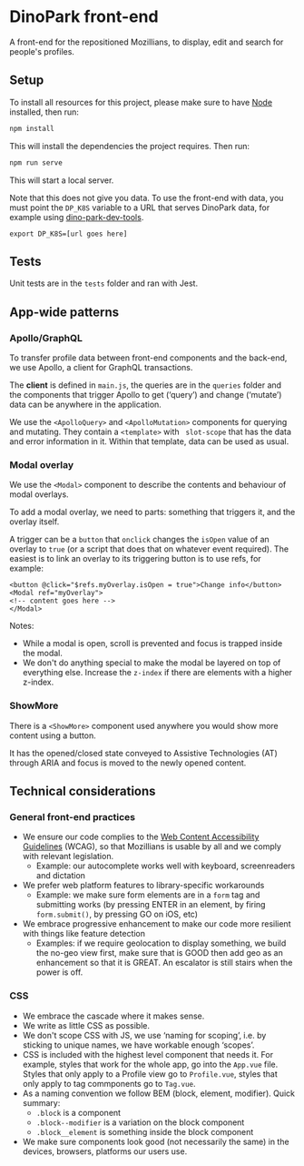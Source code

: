 # DinoPark front-end

A front-end for the repositioned Mozillians, to display, edit and search for people's profiles.

## Setup

To install all resources for this project, please make sure to have [Node](https://nodejs.org/) installed, then run:

```bash
npm install
```

This will install the dependencies the project requires. Then run:

```bash
npm run serve
```

This will start a local server.

Note that this does not give you data. To use the front-end with data, you must point the `DP_K8S` variable to a URL that serves DinoPark data, for example using [dino-park-dev-tools](https://github.com/mozilla-iam/dino-park-dev-tools).

```
export DP_K8S=[url goes here]
``` 

## Tests

Unit tests are in the `tests` folder and ran with Jest.

## App-wide patterns

### Apollo/GraphQL 

To transfer profile data between front-end components and the back-end, we use Apollo, a client for GraphQL transactions. 

The **client** is defined in `main.js`, the queries are in the `queries` folder and the components that trigger Apollo to get (‘query’) and change (‘mutate’) data can be anywhere in the application. 

We use the `<ApolloQuery>` and `<ApolloMutation>` components for querying and mutating. They contain a `<template>` with ` slot-scope` that has the data and error information in it. Within that template, data can be used as usual.

### Modal overlay

We use the `<Modal>` component to describe the contents and behaviour of modal overlays.

To add a modal overlay, we need to parts: something that triggers it, and the overlay itself.

A trigger can be a `button` that `onclick` changes the `isOpen` value of an overlay to `true` (or a script that does that on whatever event required). The easiest is to link an overlay to its triggering button is to use refs, for example: 

```markup
<button @click="$refs.myOverlay.isOpen = true">Change info</button>
<Modal ref="myOverlay">
<!-- content goes here -->
</Modal>
```

Notes: 

* While a modal is open, scroll is prevented and focus is trapped inside the modal.
* We don't do anything special to make the modal be layered on top of everything else. Increase the `z-index` if there are elements with a higher z-index. 

### ShowMore

There is a `<ShowMore>` component used anywhere you would show more content using a button.

It has the opened/closed state conveyed to Assistive Technologies (AT) through ARIA and focus is moved to the newly opened content.

## Technical considerations

### General front-end practices

* We ensure our code complies to the [Web Content Accessibility Guidelines](https://www.w3.org/WAI/WCAG21/quickref/?versions=2.1) (WCAG), so that Mozillians is usable by all and we comply with relevant legislation.
    * Example: our autocomplete works well with keyboard, screenreaders and dictation 
* We prefer web platform features to library-specific workarounds
    * Example: we make sure form elements are in a `form` tag and submitting works (by pressing ENTER in an element, by firing `form.submit()`, by pressing GO on iOS, etc)
* We embrace progressive enhancement to make our code more resilient with things like feature detection
    * Examples: if we require geolocation to display something, we build the no-geo view first, make sure that is GOOD then add geo as an enhancement so that it is GREAT. An escalator is still stairs when the power is off.

### CSS

* We embrace the cascade where it makes sense.
* We write as little CSS as possible.
* We don't scope CSS with JS, we use ‘naming for scoping’, i.e. by sticking to unique names, we have workable enough ‘scopes’. 
* CSS is included with the highest level component that needs it. For example, styles that work for the whole app, go into the `App.vue` file. Styles that only apply to a Profile view go to `Profile.vue`, styles that only apply to tag commponents go to `Tag.vue`. 
* As a naming convention we follow BEM (block, element, modifier). Quick summary:
    * `.block` is a component
    * `.block--modifier` is a variation on the block component
    * `.block__element` is something inside the block component
* We make sure components look good (not necessarily the same) in the devices, browsers, platforms our users use.
